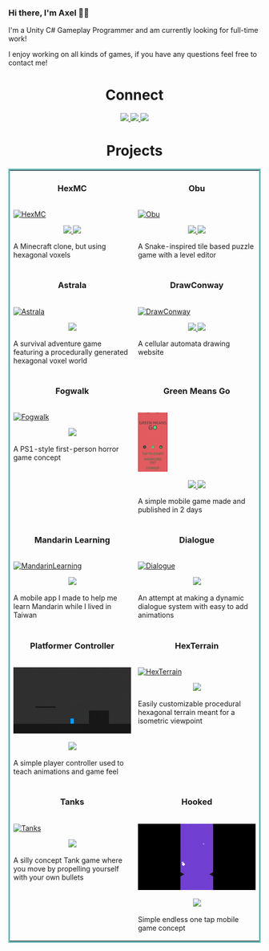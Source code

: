 ### Hi there, I'm Axel 👋🏻

I'm a Unity C# Gameplay Programmer and am currently looking for full-time work!

I enjoy working on all kinds of games, if you have any questions feel free to contact me!

<h1 align="center">Connect</h1>

<p align="center">
  <a href="https://twitter.com/madebyaxelyoung" target="_blank">
    <img src="https://img.shields.io/static/v1?label=|&message=TWITTER&color=1DA1F2&style=plastic&logo=twitter&logo-color=white"/>
  </a>
  <a href="https://www.linkedin.com/in/axel-young-4a362a23a/" target="_blank">
    <img src="https://img.shields.io/static/v1?label=|&message=LINKED-IN&color=0072b1&style=plastic&logo=linkedin&logo-color=white"/>
  </a>
  <a href="https://discord.com/users/709539807197396993" target="_blank">
    <img src="https://img.shields.io/static/v1?label=|&message=DISCORD&color=5865F2&style=plastic&logo=discord&logo-color=white"/>
  </a>
</p>

<h1 align="center">Projects</h1>
<table bordercolor="#66b2b2">
  <tr>
  <td width="50%" valign="top">
      <h3 align="center">HexMC</h3>
      <br />
        <a target="_blank" href="https://github.com/AxelYoung/HexMC">
          <img src="img/HexMC.gif" width="100%" alt="HexMC"/>
        </a>
      <br />
        <p align="center">
  <a href="https://github.com/AxelYoung/HexMC" target="_blank">
    <img src="https://img.shields.io/static/v1?label=|&message=SOURCE&color=23555f&style=plastic&logo=github&logo-color=white"/>
  </a>
  <a href="https://github.com/AxelYoung/HexMC/releases/tag/final" target="_blank">
    <img src="https://img.shields.io/static/v1?label=|&message=RELEASE&color=d4ac5e&style=plastic&logo=unity&logo-color=white"/>
  </a>
      </p>
        <p>A Minecraft clone, but using hexagonal voxels</p>
    </td>
    <td width="50%" valign="top">
      <h3 align="center">Obu</h3>
        <br />
      <a target="_blank" href="https://github.com/AxelYoung/Obu">
            <img src="img/Obu.gif" width="100%"  alt="Obu"/>
        </a>
        <br />
        <p align="center">
          
  <a href="https://github.com/AxelYoung/Obu" target="_blank">
    <img src="https://img.shields.io/static/v1?label=|&message=SOURCE&color=23555f&style=plastic&logo=github&logo-color=white"/>
  </a>
  <a href="https://github.com/AxelYoung/Obu/releases/tag/public" target="_blank">
    <img src="https://img.shields.io/static/v1?label=|&message=RELEASE&color=d4ac5e&style=plastic&logo=unity&logo-color=white"/>
  </a>
      </p>
        <p>A Snake-inspired tile based puzzle game with a level editor</p>
    </td>
  </tr>
  
  <tr>
        <td width="50%" valign="top">
      <h3 align="center">Astrala</h3>
        <br />
        <a target="_blank" href="https://github.com/AxelYoung/Astrala">
            <img src="img/Astrala.gif" width="100%" alt="Astrala"/>
        </a>
        <br />
        <p align="center">
          
  <a href="https://github.com/AxelYoung/Astrala" target="_blank">
    <img src="https://img.shields.io/static/v1?label=|&message=SOURCE&color=23555f&style=plastic&logo=github&logo-color=white"/>
  </a>
      </p>
        <p>A survival adventure game featuring a procedurally generated hexagonal voxel world</p>
    </td>
    <td width="50%" valign="top">
      <h3 align="center">DrawConway</h3>
        <br />
        <a target="_blank" href="https://github.com/AxelYoung/DrawConway">
          <img src="img/DrawConway.gif" width="100%" alt="DrawConway"/>
        </a>
        <br />
        <p align="center">
          
  <a href="https://github.com/AxelYoung/DrawConway" target="_blank">
    <img src="https://img.shields.io/static/v1?label=|&message=SOURCE&color=23555f&style=plastic&logo=github&logo-color=white"/>
  </a>
  <a href="https://axelyoung.github.io/DrawConway/" target="_blank">
    <img src="https://img.shields.io/static/v1?label=|&message=Release&color=d4ac5e&style=plastic&logo=unity&logo-color=white"/>
  </a>
      </p>
        <p>A cellular automata drawing website</p>
    </td>
  </tr>
    <tr>
        <td width="50%" valign="top">
      <h3 align="center">Fogwalk</h3>
        <br />
        <a target="_blank" href="https://github.com/AxelYoung/Fogwalk">
            <img src="img/Fogwalk.gif" width="100%" alt="Fogwalk"/>
        </a>
        <br />
        <p align="center">
          
  <a href="https://github.com/AxelYoung/Fogwalk" target="_blank">
    <img src="https://img.shields.io/static/v1?label=|&message=SOURCE&color=23555f&style=plastic&logo=github&logo-color=white"/>
  </a>
      </p>
        <p>A PS1-style first-person horror game concept</p>
    </td>
    <td width="50%" valign="top">
      <h3 align="center">Green Means Go</h3>
        <br />
        <a target="_blank" href="https://github.com/AxelYoung/GreenMeansGo">
          <img display="block" margin:"0 auto" src="img/GreenMeansGo.png" width="25%" alt="GreenMeansGo"/>
        </a>
        <br />
        <p align="center">
          
  <a href="https://github.com/AxelYoung/GreenMeansGo" target="_blank">
    <img src="https://img.shields.io/static/v1?label=|&message=SOURCE&color=23555f&style=plastic&logo=github&logo-color=white"/>
  </a>
  <a href="https://play.google.com/store/apps/details?id=com.AxelYoung.GreenMeansGo" target="_blank">
    <img src="https://img.shields.io/static/v1?label=|&message=Release&color=d4ac5e&style=plastic&logo=unity&logo-color=white"/>
  </a>
      </p>
        <p>A simple mobile game made and published in 2 days</p>
    </td>
  </tr>
      <tr>
        <td width="50%" valign="top">
      <h3 align="center">Mandarin Learning</h3>
        <br />
        <a target="_blank" href="https://github.com/AxelYoung/MandarinLearning">
            <img src="img/MandarinLearning.gif" width="100%" alt="MandarinLearning"/>
        </a>
        <br />
        <p align="center">
          
  <a href="https://github.com/AxelYoung/MandarinLearning" target="_blank">
    <img src="https://img.shields.io/static/v1?label=|&message=SOURCE&color=23555f&style=plastic&logo=github&logo-color=white"/>
  </a>
      </p>
        <p>A mobile app I made to help me learn Mandarin while I lived in Taiwan</p>
    </td>
    <td width="50%" valign="top">
      <h3 align="center">Dialogue</h3>
        <br />
        <a target="_blank" href="https://github.com/AxelYoung/Dialogue">
          <img src="img/Dialogue.gif" alt="Dialogue"/>
        </a>
        <br />
        <p align="center">
          
  <a href="https://github.com/AxelYoung/Dialogue" target="_blank">
    <img src="https://img.shields.io/static/v1?label=|&message=SOURCE&color=23555f&style=plastic&logo=github&logo-color=white"/>
  </a>
      </p>
        <p>An attempt at making a dynamic dialogue system with easy to add animations</p>
    </td>
  </tr>
        <tr>
        <td width="50%" valign="top">
      <h3 align="center">Platformer Controller</h3>
        <br />
        <a target="_blank" href="https://github.com/AxelYoung/PlatformerController">
            <img src="img/PlatformerController.gif" width="100%" alt="PlatformerController"/>
        </a>
        <br />
        <p align="center">
          
  <a href="https://github.com/AxelYoung/PlatformerController" target="_blank">
    <img src="https://img.shields.io/static/v1?label=|&message=SOURCE&color=23555f&style=plastic&logo=github&logo-color=white"/>
  </a>
      </p>
        <p>A simple player controller used to teach animations and game feel</p>
    </td>
    <td width="50%" valign="top">
      <h3 align="center">HexTerrain</h3>
        <br />
        <a target="_blank" href="https://github.com/AxelYoung/HexTerrain">
          <img src="img/HexTerrain.gif" alt="HexTerrain"/>
        </a>
        <br />
        <p align="center">
          
  <a href="https://github.com/AxelYoung/HexTerrain" target="_blank">
    <img src="https://img.shields.io/static/v1?label=|&message=SOURCE&color=23555f&style=plastic&logo=github&logo-color=white"/>
  </a>
      </p>
        <p>Easily customizable procedural hexagonal terrain meant for a isometric viewpoint</p>
    </td>
  </tr>
          <tr>
        <td width="50%" valign="top">
      <h3 align="center">Tanks</h3>
        <br />
        <a target="_blank" href="https://github.com/AxelYoung/Tanks">
            <img src="img/Tanks.gif" width="100%" alt="Tanks"/>
        </a>
        <br />
        <p align="center">
          
  <a href="https://github.com/AxelYoung/Tanks" target="_blank">
    <img src="https://img.shields.io/static/v1?label=|&message=SOURCE&color=23555f&style=plastic&logo=github&logo-color=white"/>
  </a>
      </p>
        <p>A silly concept Tank game where you move by propelling yourself with your own bullets</p>
    </td>
    <td width="50%" valign="top">
      <h3 align="center">Hooked</h3>
        <br />
        <a target="_blank" href="https://github.com/AxelYoung/Hooked">
          <img src="img/Hooked.gif" alt="Hooked"/>
        </a>
        <br />
        <p align="center">
          
  <a href="https://github.com/AxelYoung/Hooked" target="_blank">
    <img src="https://img.shields.io/static/v1?label=|&message=SOURCE&color=23555f&style=plastic&logo=github&logo-color=white"/>
  </a>
      </p>
        <p>Simple endless one tap mobile game concept</p>
    </td>
  </tr>
</table>
